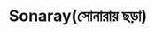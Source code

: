 ---
title: "Sonaray(সোনারায় ছড়া)"
title_bn: "সোনারায় ছড়া"
description: "Sonaray chara starts from the border near Tripura hills and ends at the Dhalai river."
---